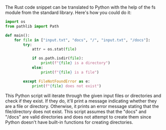The Rust code snippet can be translated to Python with the help of the fs module from the standard library. Here's how you could do it:

```python
import os
from pathlib import Path

def main():
    for file in ["input.txt", "docs", "/", "input.txt", "/docs"]:
        try:
            attr = os.stat(file)

            if os.path.isdir(file):
                print(f"{file} is a directory")
            else:
                print(f"{file} is a file")

        except FileNotFoundError as e:
            print(f"{file} does not exist")
```

This Python script will iterate through the given input files or directories and check if they exist. If they do, it'll print a message indicating whether they are a file or directory. Otherwise, it prints an error message stating that the file/directory does not exist. This script assumes that the "docs" and "/docs" are valid directories and does not attempt to create them since Python doesn't have built-in functions for creating directories.

